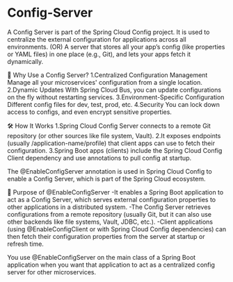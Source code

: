 # Config-Server
A Config Server is part of the Spring Cloud Config project. It is used to centralize the external configuration for applications across all environments.
                                          (OR)
A server that stores all your app’s config (like properties or YAML files) in one place (e.g., Git), and lets your apps fetch it dynamically.

🔧 Why Use a Config Server?
	1.Centralized Configuration Management
		Manage all your microservices' configuration from a single location.
	2.Dynamic Updates
		With Spring Cloud Bus, you can update configurations on the fly without restarting services.
	3.Environment-Specific Configuration
		Different config files for dev, test, prod, etc.
	4.Security
		You can lock down access to configs, and even encrypt sensitive properties.

🛠️ How It Works
	1.Spring Cloud Config Server connects to a remote Git repository (or other sources like file system, Vault).
	2.It exposes endpoints (usually /application-name/profile) that client apps can use to fetch their configuration.
	3.Spring Boot apps (clients) include the Spring Cloud Config Client dependency and use annotations to pull config at startup.

The @EnableConfigServer annotation is used in Spring Cloud Config to enable a Config Server, which is part of the Spring Cloud ecosystem.

🔧 Purpose of @EnableConfigServer
	-It enables a Spring Boot application to act as a Config Server, which serves external configuration properties to other applications in a distributed system.
	-The Config Server retrieves configurations from a remote repository (usually Git, but it can also use other backends like file systems, Vault, JDBC, etc.).
	-Client applications (using @EnableConfigClient or with Spring Cloud Config dependencies) can then fetch their configuration properties from the server at startup or refresh time.

You use @EnableConfigServer on the main class of a Spring Boot application when you want that application to act as a centralized config server for other microservices.
